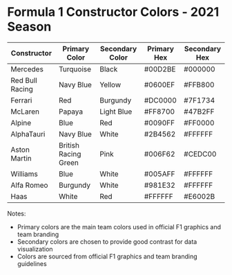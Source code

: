 # Formula 1 Constructor Colors - 2021 Season

| Constructor | Primary Color | Secondary Color | Primary Hex | Secondary Hex |
|------------|---------------|-----------------|-------------|---------------|
| Mercedes | Turquoise | Black | #00D2BE | #000000 |
| Red Bull Racing | Navy Blue | Yellow | #0600EF | #FFB800 |
| Ferrari | Red | Burgundy | #DC0000 | #7F1734 |
| McLaren | Papaya | Light Blue | #FF8700 | #47B2FF |
| Alpine | Blue | Red | #0090FF | #FF0000 |
| AlphaTauri | Navy Blue | White | #2B4562 | #FFFFFF |
| Aston Martin | British Racing Green | Pink | #006F62 | #CEDC00 |
| Williams | Blue | White | #005AFF | #FFFFFF |
| Alfa Romeo | Burgundy | White | #981E32 | #FFFFFF |
| Haas | White | Red | #FFFFFF | #E6002B |

Notes:
- Primary colors are the main team colors used in official F1 graphics and team branding
- Secondary colors are chosen to provide good contrast for data visualization
- Colors are sourced from official F1 graphics and team branding guidelines